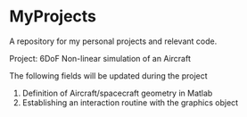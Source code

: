 # MyProjects
A repository for my personal projects and relevant code.

Project: 6DoF Non-linear simulation of an Aircraft

The following fields will be updated during the project

1) Definition of Aircraft/spacecraft geometry in Matlab
2) Establishing an interaction routine with the graphics object
